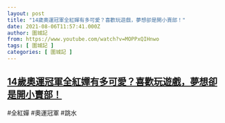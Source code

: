 ```yaml
---
layout: post
title: "14歲奧運冠軍全紅嬋有多可愛？喜歡玩遊戲，夢想卻是開小賣部！"
date: 2021-08-06T11:57:41.000Z
author: 圍城記
from: https://www.youtube.com/watch?v=MOPPxQIHnwo
tags: [ 圍城記 ]
categories: [ 圍城記 ]
---
```

<!--1628251061000-->
[14歲奧運冠軍全紅嬋有多可愛？喜歡玩遊戲，夢想卻是開小賣部！](https://www.youtube.com/watch?v=MOPPxQIHnwo)
------

<div>
#全紅嬋 #奧運冠軍 #跳水
</div>
